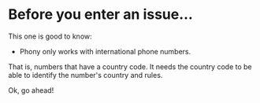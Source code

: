 # Before you enter an issue…

This one is good to know:

* Phony only works with international phone numbers.

That is, numbers that have a country code. It needs the country code to be able to identify the number's country and rules.

Ok, go ahead!